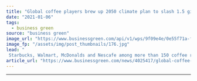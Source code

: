 ```yaml
---
title: "Global coffee players brew up 2050 climate plan to slash 1.5 gigatonnes of CO2"
date: "2021-01-06"
tags: 
  - business green
source: "business green"
image_url: "https://www.businessgreen.com/api/v1/wps/9f09e4e/0e55f71a-faf4-424d-b6c4-5042c4e93cfd/3/Brazil-coffee-plantation-credit-dolphin-photo-istock-185x114.jpg"
image_fp: "/assets/img/post_thumbnails/176.jpg"
lead: "
 Starbucks, Walmart, McDonalds and Nescafe among more than 150 coffee retailers and producers to join collective pledge to invest in forestry protection and smallholder farm efficiency ..."
article_url: "https://www.businessgreen.com/news/4025417/global-coffee-players-brew-2050-climate-plan-slash-gigatonnes-co2"
---
```


---
